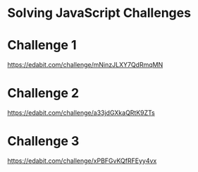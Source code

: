 # Solving JavaScript Challenges

# Challenge 1
https://edabit.com/challenge/mNinzJLXY7QdRmqMN

# Challenge 2
https://edabit.com/challenge/a33jdGXkaQRtK9ZTs

# Challenge 3
https://edabit.com/challenge/xPBFGvKQfRFEyy4vx